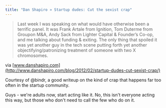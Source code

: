 ```yaml
---
title: "Dan Shapiro » Startup dudes: Cut the sexist crap"
---
```


> Last week I was speaking on what would have otherwise been a terrific panel.  It was Frank Artale from Ignition, Tom Duterme from Groupon M&A, Andy Sack from Lighter Capital & Founder’s Co-op, and me talking about funding & exiting.  The only thing that spoiled it was yet another guy in the tech scene putting forth yet another objectifying/patronizing treatment of someone with two X chromosomes.

via [www.danshapiro.com](http://www.danshapiro.com/blog/2012/02/startup-dudes-cut-sexist-crap/)

Courtesy of @bindr, a good writeup on the kind of crap that happens far too often in the startup community.

Guys - we're adults now, start acting like it. No, this isn't everyone acting this way, but those who don't need to call the few who do on it.
